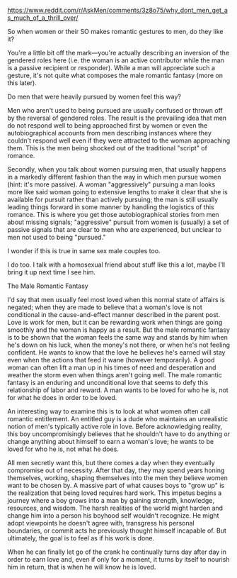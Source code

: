 https://www.reddit.com/r/AskMen/comments/3z8o75/why_dont_men_get_as_much_of_a_thrill_over/

So when women or their SO makes romantic gestures to men, do they like it?

You're a little bit off the mark—you're actually describing an inversion of the gendered roles here (i.e. the woman is an active contributor while the man is a passive recipient or responder). While a man will appreciate such a gesture, it's not quite what composes the male romantic fantasy (more on this later).

Do men that were heavily pursued by women feel this way?

Men who aren't used to being pursued are usually confused or thrown off by the reversal of gendered roles. The result is the prevailing idea that men do not respond well to being approached first by women or even the autobiographical accounts from men describing instances where they couldn't respond well even if they were attracted to the woman approaching them. This is the men being shocked out of the traditional "script" of romance.

Secondly, when you talk about women pursuing men, that usually happens in a markedly different fashion than the way in which men pursue women (hint: it's more passive). A woman "aggressively" pursuing a man looks more like said woman going to extensive lengths to make it clear that she is available for pursuit rather than actively pursuing; the man is still usually leading things forward in some manner by handling the logistics of this romance. This is where you get those autobiographical stories from men about missing signals; "aggressive" pursuit from women is (usually) a set of passive signals that are clear to men who are experienced, but unclear to men not used to being "pursued."

I wonder if this is true in same sex male couples too.

I do too. I talk with a homosexual friend about stuff like this a lot, maybe I'll bring it up next time I see him.

The Male Romantic Fantasy

I'd say that men usually feel most loved when this normal state of affairs is negated; when they are made to believe that a woman's love is not conditional in the cause-and-effect manner described in the parent post. Love is work for men, but it can be rewarding work when things are going smoothly and the woman is happy as a result. But the male romantic fantasy is to be shown that the woman feels the same way and stands by him when he's down on his luck, when the money's not there, or when he's not feeling confident. He wants to know that the love he believes he's earned will stay even when the actions that feed it wane (however temporarily). A good woman can often lift a man up in his times of need and desperation and weather the storm even when things aren't going well. The male romantic fantasy is an enduring and unconditional love that seems to defy this relationship of labor and reward. A man wants to be loved for who he is, not for what he does in order to be loved.

An interesting way to examine this is to look at what women often call romantic entitlement. An entitled guy is a dude who maintains an unrealistic notion of men's typically active role in love. Before acknowledging reality, this boy uncompromisingly believes that he shouldn't have to do anything or change anything about himself to earn a woman's love; he wants to be loved for who he is, not what he does.

All men secretly want this, but there comes a day when they eventually compromise out of necessity. After that day, they may spend years honing themselves, working, shaping themselves into the men they believe women want to be chosen by. A massive part of what causes boys to "grow up" is the realization that being loved requires hard work. This impetus begins a journey where a boy grows into a man by gaining strength, knowledge, resources, and wisdom. The harsh realities of the world might harden and change him into a person his boyhood self wouldn't recognize. He might adopt viewpoints he doesn't agree with, transgress his personal boundaries, or commit acts he previously thought himself incapable of. But ultimately, the goal is to feel as if his work is done.

When he can finally let go of the crank he continually turns day after day in order to earn love and, even if only for a moment, it turns by itself to nourish him in return, that is when he will know he is loved.
